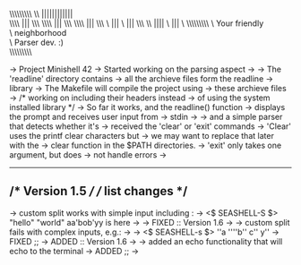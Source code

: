 \\\\\\\\\\\\\\\\\\
\\\ |||||||||||| \
\\\\\\\ ||| \\\\\\
\\\\\\\ ||| \\\\\\
\\\\\\\ ||| \\\\\\
\ ||| \ ||| \\\\\\
\\\\ |||| \ ||| \\
\\\\\\\\\\\\\\\\\\
\ Your friendly  \
\ neighborhood   \
\ Parser dev. :) \
\\\\\\\\\\\\\\\\\\

-> Project Minishell 42
-> Started working on the parsing aspect
-> 
-> The 'readline' directory contains
-> all the archieve files form the readline
-> library
-> The Makefile will compile the project using
-> these archieve files
-> /* working on including their headers instead
-> of using the system installed library */
-> So far it works, and the readline() function
-> displays the prompt and receives user input from
-> stdin
->
-> and a simple parser that detects whether it's 
-> received the 'clear' or 'exit' commands
-> 'Clear' uses the printf clear characters but
-> we may want to replace that later with the
-> clear function in the $PATH directories.
-> 'exit' only takes one argument, but does
-> not handle errors
->
  _________________
 /*  Version 1.5 */
/* list changes */
-----------------

-> custom split works with simple input including :
-> <$ SEASHELL-S $> "hello" "world" aa'bob'yy is here
->
-> FIXED :: Version 1.6
-> -> custom split fails with complex inputs, e.g.:
-> -> <$ SEASHELL-s $> ''a ''''b'' c'' y''
-> FIXED ;;
-> ADDED :: Version 1.6
-> -> added an echo functionality that will echo to the terminal
-> ADDED ;;
->
